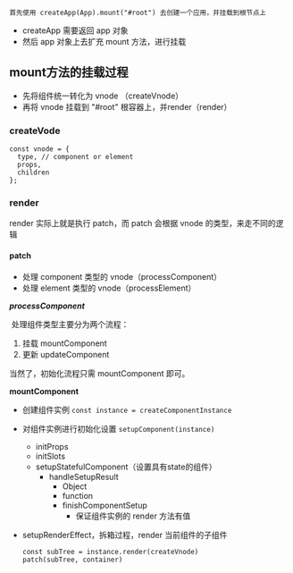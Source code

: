 	首先使用 createApp(App).mount("#root") 去创建一个应用，并挂载到根节点上

* createApp 需要返回 app 对象
* 然后 app 对象上去扩充 mount 方法，进行挂载

## mount方法的挂载过程

* 先将组件统一转化为 vnode （createVnode）
* 再将 vnode 挂载到 "#root" 根容器上，并render（render）

### createVode

```
const vnode = {
  type, // component or element
  props,
  children
};
```

### render

render 实际上就是执行 patch，而 patch 会根据 vnode 的类型，来走不同的逻辑

#### patch

* 处理 component 类型的 vnode（processComponent）
* 处理 element 类型的 vnode（processElement）

***processComponent***

​	处理组件类型主要分为两个流程：

1. 挂载 mountComponent
2. 更新 updateComponent

当然了，初始化流程只需 mountComponent 即可。

**mountComponent**

* 创建组件实例 `const instance = createComponentInstance`

* 对组件实例进行初始化设置 `setupComponent(instance)`

  * initProps
  * initSlots
  * setupStatefulComponent（设置具有state的组件）
    * handleSetupResult
      * Object
      * function
      * finishComponentSetup
        * 保证组件实例的 render 方法有值

* setupRenderEffect，拆箱过程，render 当前组件的子组件

  ```
  const subTree = instance.render(createVnode)
  patch(subTree, container)
  ```

  